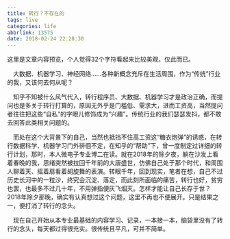 ```yaml
---
title: 转行？不存在的
tags: live
categories: life
abbrlink: 13575
date: 2018-02-24 22:28:30
---
```


 这里是文章内容预览，个人觉得32个字符看起来比较美观，仅此而已。
 <!--more-->

 　大数据、机器学习、神经网络......各种新概念充斥在生活周围，作为“传统”行业的我，又该何去何从呢？

　知乎不知被什么风气代入，转行程序员、大数据、机器学习才是政治正确，而提问也是多关于转行打算的，原因无外乎是门槛低、需求大，进而工资高，当然提问者往往把这些“自私”的字眼儿修饰成为“兴趣”。传统行业的我们瑟瑟发抖，都不敢去回答此类相关问题的。

　而处在这个大背景下的自己，当然也抵挡不住高工资这“糖衣炮弹”的诱惑，在转行数据科学、机器学习门外徘徊不定，在知乎的“帮助”下，曾一度制定过详细的转行计划，那时，本人微电子专业博二在读。就在2018年的除夕夜，躺在沙发上看着春晚的我，思绪突然被拉回千年前的大唐盛世，仿佛自己处于那个时代，和周围人聊着天、摇着扇看着胡旋舞的表演。转眼千年，回到现实，笔者在想，自己不过历史长河中的一粒沙，终究会沉淀、落定，而此刻所面临的痛苦，转行也好，贫穷也罢，也最多不过几十年，不用弹指便灰飞烟灭。怎样才能让自己长存于世？2018年除夕那晚，确实有认真想过这个问题，这里不再也不便展开。只是结果之一，便打消了转行的念头。

　现在自己开始从本专业最基础的内容学习、记录，一本接一本，脑袋里没有了转行的念头，每天都过得很充实。很传统且平凡，可并不简单。